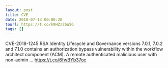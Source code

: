 ```yaml
---
layout: post
title: CVE
date: 2018-07-13 00:00:20
tourl: https://t.co/k9HZz2bu5G
tags: []
---
```

CVE-2018-1245 RSA Identity Lifecycle and Governance versions 7.0.1, 7.0.2 and 7.1.0 contains an authorization bypass vulnerability within the workflow architect component (ACM). A remote authenticated malicious user with non-admin ... https://t.co/6fwBYb37oc